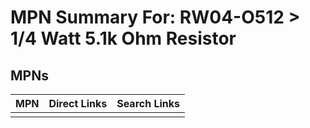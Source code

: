 



# MPN Summary For: RW04-O512 > 1/4 Watt 5.1k Ohm Resistor

## MPNs
  

|MPN|Direct Links|Search Links|
| :--- | :--- | :--- |
||||
